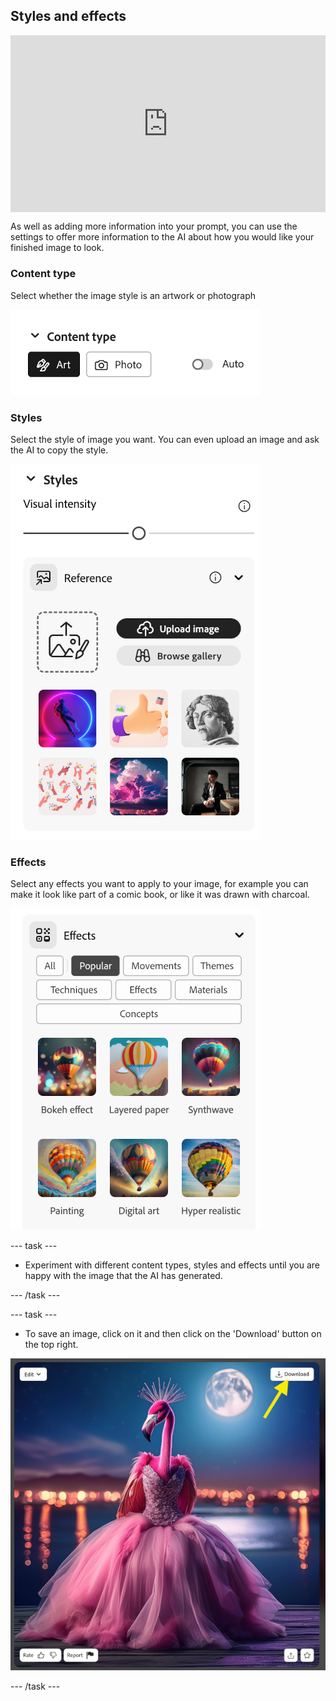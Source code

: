 ## Styles and effects

<html>
  <div style="position: relative; overflow: hidden; padding-top: 56.25%;">
    <iframe style="position: absolute; top: 0; left: 0; right: 0; width: 100%; height: 100%; border: none;" src="https://www.youtube.com/embed/ELQpcA6MuJ0?rel=0&cc_load_policy=1" allowfullscreen allow="accelerometer; autoplay; clipboard-write; encrypted-media; gyroscope; picture-in-picture; web-share"></iframe>
  </div>
</html>


As well as adding more information into your prompt, you can use the settings to offer more information to the AI about how you would like your finished image to look. 

### Content type
Select whether the image style is an artwork or photograph

![Different content types - art and photo](images/content-type.png)

### Styles
Select the style of image you want. You can even upload an image and ask the AI to copy the style.

![A list of different image styles to select from](images/styles.png)

### Effects
Select any effects you want to apply to your image, for example you can make it look like part of a comic book, or like it was drawn with charcoal. 

![A list of different image effects to select from](images/effects.png)

--- task ---
+ Experiment with different content types, styles and effects until you are happy with the image that the AI has generated.

--- /task ---

--- task ---
+ To save an image, click on it and then click on the 'Download' button on the top right.

![A stylized image of a flamingo in a ball gown with a yellow arrow to a download button on the top right](images/final-image.png)

--- /task ---